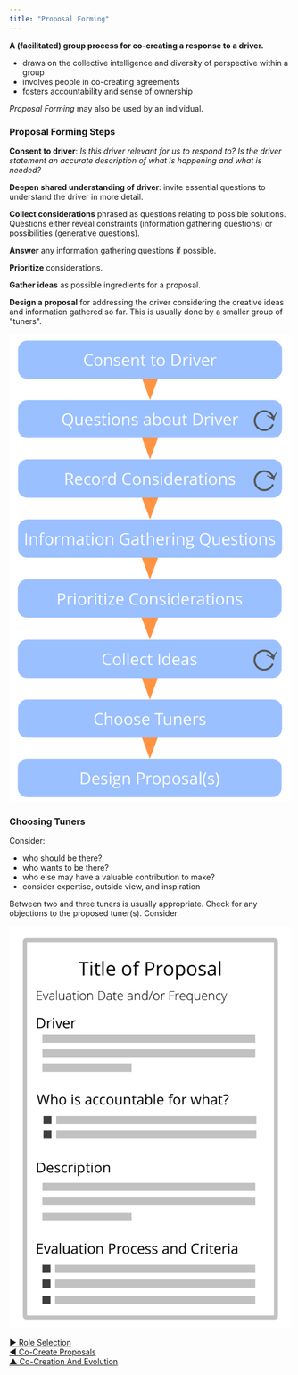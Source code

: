 ```yaml
---
title: "Proposal Forming"
---
```




**A (facilitated) group process for co-creating a response to a driver.**

-   draws on the collective intelligence and diversity of perspective within a group
-   involves people in co-creating agreements
-   fosters accountability and sense of ownership

_Proposal Forming_ may also be used by an individual.

### Proposal Forming Steps

**Consent to driver**: _Is this driver relevant for us to respond to? Is the driver statement an accurate description of what is happening and what is needed?_

**Deepen shared understanding of driver**: invite essential questions to understand the driver in more detail.

**Collect considerations** phrased as questions relating to possible solutions. Questions either reveal constraints (information gathering questions) or possibilities (generative questions).

**Answer** any information gathering questions if possible.

**Prioritize** considerations.

**Gather ideas** as possible ingredients for a proposal.

**Design a proposal** for addressing the driver considering the creative ideas and information gathered so far. This is usually done by a smaller group of "tuners".
  
![Proposal Forming](img/agreements/proposal-forming.png)

### Choosing Tuners

Consider: 

-   who should be there?
-   who wants to be there?
-   who else may have a valuable contribution to make?
-   consider expertise, outside view, and inspiration

Between two and three tuners is usually appropriate. Check for any objections to the proposed tuner(s). Consider

![A simple template for proposals](img/templates/proposal-template.png)


[&#9654; Role Selection](role-selection.html)<br/>[&#9664; Co-Create Proposals](co-create-proposals.html)<br/>[&#9650; Co-Creation And Evolution](co-creation-and-evolution.html)

